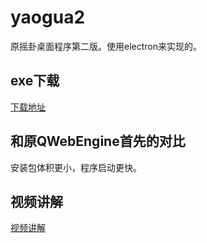 # yaogua2
原摇卦桌面程序第二版。使用electron来实现的。


## exe下载
[下载地址](https://1drv.ms/u/s!AuCYFvwp2KHMgo96Pe-BrN29y09agA?e=i02qmM)

## 和原QWebEngine首先的对比
安装包体积更小，程序启动更快。



## 视频讲解

[视频讲解](https://www.bilibili.com/video/BV19T4y1w7vH/)